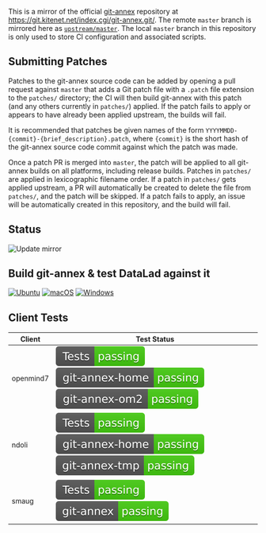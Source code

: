 This is a mirror of the official [git-annex](https://git-annex.branchable.com)
repository at <https://git.kitenet.net/index.cgi/git-annex.git/>.  The remote
`master` branch is mirrored here as
[`upstream/master`](https://github.com/datalad/git-annex/tree/upstream/master).
The local `master` branch in this repository is only used to store CI
configuration and associated scripts.

## Submitting Patches

Patches to the git-annex source code can be added by opening a pull request
against `master` that adds a Git patch file with a `.patch` file extension to
the `patches/` directory; the CI will then build git-annex with this patch (and
any others currently in `patches/`) applied.  If the patch fails to apply or
appears to have already been applied upstream, the builds will fail.

It is recommended that patches be given names of the form
`YYYYMMDD-{commit}-{brief_description}.patch`, where `{commit}` is the short
hash of the git-annex source code commit against which the patch was made.

Once a patch PR is merged into `master`, the patch will be applied to all
git-annex builds on all platforms, including release builds.  Patches in
`patches/` are applied in lexicographic filename order.  If a patch in
`patches/` gets applied upstream, a PR will automatically be created to delete
the file from `patches/`, and the patch will be skipped.  If a patch fails to
apply, an issue will be automatically created in this repository, and the build
will fail.

## Status

![Update mirror](https://github.com/datalad/git-annex/workflows/Update%20mirror/badge.svg)

## Build git-annex & test DataLad against it

[![Ubuntu](https://github.com/datalad/git-annex/workflows/Build%20git-annex%20on%20Ubuntu/badge.svg)](https://github.com/datalad/git-annex/actions?query=workflow%3A%22Build+git-annex+on+Ubuntu%22)
[![macOS](https://github.com/datalad/git-annex/workflows/Build%20git-annex%20on%20macOS/badge.svg)](https://github.com/datalad/git-annex/actions?query=workflow%3A%22Build+git-annex+on+macOS%22)
[![Windows](https://github.com/datalad/git-annex/workflows/Build%20git-annex%20on%20Windows/badge.svg)](https://github.com/datalad/git-annex/actions?query=workflow%3A%22Build+git-annex+on+Windows%22)

## Client Tests

| Client | Test Status |
| --- | --- |
| openmind7 | ![Overall test status](https://github.com/datalad/git-annex-ci-client-jobs/raw/master/badges/openmind7.svg) ![git-annex-home test status](https://github.com/datalad/git-annex-ci-client-jobs/raw/master/badges/openmind7/git-annex-home.svg) ![git-annex-om2 test status](https://github.com/datalad/git-annex-ci-client-jobs/raw/master/badges/openmind7/git-annex-om2.svg) |
| ndoli | ![Overall test status](https://github.com/datalad/git-annex-ci-client-jobs/raw/master/badges/ndoli.svg) ![git-annex-home test status](https://github.com/datalad/git-annex-ci-client-jobs/raw/master/badges/ndoli/git-annex-home.svg) ![git-annex-tmp test status](https://github.com/datalad/git-annex-ci-client-jobs/raw/master/badges/ndoli/git-annex-tmp.svg) |
| smaug | ![Overall test status](https://github.com/datalad/git-annex-ci-client-jobs/raw/master/badges/smaug.svg) ![git-annex test status](https://github.com/datalad/git-annex-ci-client-jobs/raw/master/badges/smaug/git-annex.svg) |
